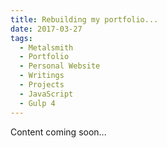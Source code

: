 ```yaml
---
title: Rebuilding my portfolio...
date: 2017-03-27
tags:
  - Metalsmith
  - Portfolio
  - Personal Website
  - Writings
  - Projects
  - JavaScript
  - Gulp 4
---
```

Content coming soon...
